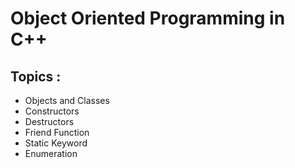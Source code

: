 # Object Oriented Programming in C++

## Topics :

- Objects and Classes
- Constructors
- Destructors
- Friend Function
- Static Keyword
- Enumeration
